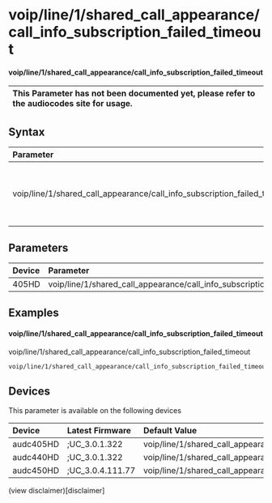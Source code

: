 ﻿---
description: voip/line/1/shared_call_appearance/call_info_subscription_failed_timeout
search: false
---

# voip/line/1/shared_call_appearance/call_info_subscription_failed_timeout

#### voip/line/1/shared_call_appearance/call_info_subscription_failed_timeout


| This Parameter has not been documented yet, please refer to the audiocodes site for usage.  |
| :--- |

## Syntax
| Parameter | Syntax |
| :--- | :--- |
|voip/line/1/shared_call_appearance/call_info_subscription_failed_timeout | {% raw %} undefined {% endraw %} |

## Parameters
|Device|Parameter|value|Description|
|:---|:---|:---|:---|
| 405HD | voip/line/1/shared_call_appearance/call_info_subscription_failed_timeout |  |  |

## Examples
#### voip/line/1/shared_call_appearance/call_info_subscription_failed_timeout

voip/line/1/shared_call_appearance/call_info_subscription_failed_timeout

```
voip/line/1/shared_call_appearance/call_info_subscription_failed_timeout=60
```

## Devices
This parameter is available on the following devices

| Device | Latest Firmware | Default Value |
|:---|:---|:---|
| audc405HD | ;UC_3.0.1.322 | voip/line/1/shared_call_appearance/call_info_subscription_failed_timeout=60 
| audc440HD | ;UC_3.0.1.322 | voip/line/1/shared_call_appearance/call_info_subscription_failed_timeout=60 
| audc450HD | ;UC_3.0.4.111.77 | voip/line/1/shared_call_appearance/call_info_subscription_failed_timeout=60 

(view disclaimer)[disclaimer]
